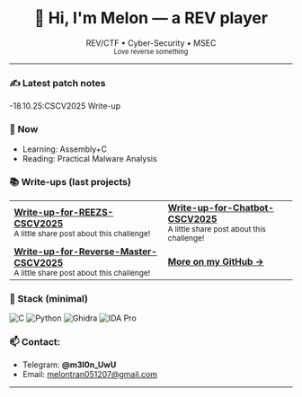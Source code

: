 <!-- Banner (tuỳ bạn thay ảnh) -->
<p align="center">
  <img href="https://www.pinterest.com/pin/371476669285255219" >
</p>

<h1 align="center">🍵 Hi, I'm Melon — a REV player</h1>
<p align="center">
  REV/CTF • Cyber-Security • MSEC<br/>
  <sub>Love reverse something</sub>
</p>

---

### ✍️ Latest patch notes
-18.10.25:CSCV2025 Write-up
### 🌱 Now
- Learning: Assembly+C   
- Reading: Practical Malware Analysis

### 📚 Write-ups (last projects)
<table>
<tr>
<td>
  <b><a href="https://github.com/M3l0n1sgwen/Write-up-for-REEZS-CSCV2025">Write-up-for-REEZS-CSCV2025</a></b><br/>
  <sub>A little share post about this challenge!</sub>
</td>
<td>
  <b><a href="https://github.com/M3l0n1sgwen/Write-up-for-Chatbot-CSCV2025">Write-up-for-Chatbot-CSCV2025</a></b><br/>
  <sub>A little share post about this challenge!</sub>
</td>
</tr>
<tr>
<td>
  <b><a href="https://github.com/M3l0n1sgwen/Write-up-for-Reverse-Master-CSCV2025">Write-up-for-Reverse-Master-CSCV2025</a></b><br/>
  <sub>A little share post about this challenge!</sub>
</td>
<td>
  <b><a href="https://github.com/M3l0n1sgwen">More on my GitHub →</a></b><br/>
</td>
</tr>
</table>

### 🧰 Stack (minimal)
![C](https://img.shields.io/badge/C-0f1216?style=for-the-badge&logo=c&logoColor=60d0ff)
![Python](https://img.shields.io/badge/Python-0f1216?style=for-the-badge&logo=python&logoColor=b7a8f5)
![Ghidra](https://img.shields.io/badge/Ghidra-0f1216?style=for-the-badge&logo=gnubash&logoColor=f5a8c7)
![IDA Pro](https://img.shields.io/badge/IDA-0f1216?style=for-the-badge&logo=hexo&logoColor=f5a8c7)

### 📫 Contact:
- Telegram: **@m3l0n_UwU**
- Email: melontran051207@gmail.com
---

<p align="center">
</p>
